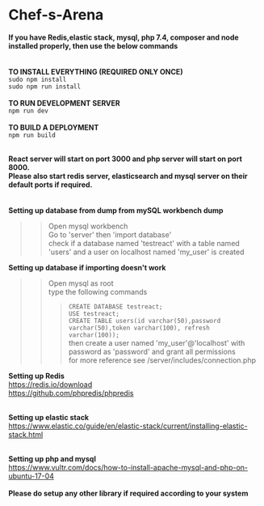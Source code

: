 # Chef-s-Arena
 
<b>If you have Redis,elastic stack, mysql, php 7.4, composer and node installed properly, then use the below commands</b><br><br><br>
<b>TO INSTALL EVERYTHING (REQUIRED ONLY ONCE)</b><br>
```sudo npm install```<br>
```sudo npm run install```
<br>
<br>
<b>TO RUN DEVELOPMENT SERVER</b><br>
```npm run dev```<br>
<br>
<b>TO BUILD A DEPLOYMENT</b><br>
```npm run build```<br><br>

<b>React server will start on port 3000 and php server will start on port 8000.<br> Please also start redis server, elasticsearch and mysql server on their default ports if required.</b><br><br><br>
<b>Setting up database from dump from mySQL workbench dump</b><br>
>>Open mysql workbench<br>
>>Go to 'server' then 'import database'<br>
>>check if a database named 'testreact' with a table named 'users' and a user on localhost named 'my_user' is created<br>


<b>Setting up database if importing doesn't work</b><br>
>>Open mysql as root<br>
>>type the following commands <br>
>>>```CREATE DATABASE testreact;```<br>
>>>```USE testreact;```<br>
>>>```CREATE TABLE users(id varchar(50),password varchar(50),token varchar(100), refresh varchar(100));```<br>
>>then create a user named 'my_user'@'localhost' with password as 'password' and grant all permissions<br>
>>for more reference see /server/includes/connection.php<br>

<b>Setting up Redis</b><br>
https://redis.io/download<br>
https://github.com/phpredis/phpredis<br><br>

<b>Setting up elastic stack</b><br>
https://www.elastic.co/guide/en/elastic-stack/current/installing-elastic-stack.html<br><br>

<b>Setting up php and mysql</b><br>
https://www.vultr.com/docs/how-to-install-apache-mysql-and-php-on-ubuntu-17-04<br>
<br>
<b>Please do setup any other library if required according to your system</b>

